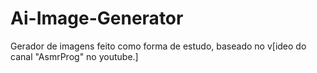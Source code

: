 # Ai-Image-Generator

Gerador de imagens feito como forma de estudo, baseado no v[ideo do canal "AsmrProg" no youtube.]